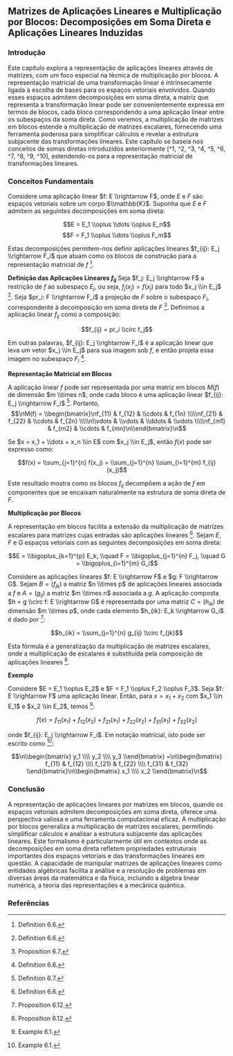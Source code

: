 ## Matrizes de Aplicações Lineares e Multiplicação por Blocos: Decomposições em Soma Direta e Aplicações Lineares Induzidas

### Introdução
Este capítulo explora a representação de aplicações lineares através de matrizes, com um foco especial na técnica de multiplicação por blocos. A representação matricial de uma transformação linear é intrinsecamente ligada à escolha de bases para os espaços vetoriais envolvidos. Quando esses espaços admitem decomposições em soma direta, a matriz que representa a transformação linear pode ser convenientemente expressa em termos de blocos, cada bloco correspondendo a uma aplicação linear entre os subespaços da soma direta. Como veremos, a multiplicação de matrizes em blocos estende a multiplicação de matrizes escalares, fornecendo uma ferramenta poderosa para simplificar cálculos e revelar a estrutura subjacente das transformações lineares. Este capítulo se baseia nos conceitos de somas diretas introduzidos anteriormente [^1, ^2, ^3, ^4, ^5, ^6, ^7, ^8, ^9, ^10], estendendo-os para a representação matricial de transformações lineares.

### Conceitos Fundamentais

Considere uma aplicação linear $f: E \\rightarrow F$, onde $E$ e $F$ são espaços vetoriais sobre um corpo $\\mathbb{K}$. Suponha que $E$ e $F$ admitem as seguintes decomposições em soma direta:

$$E = E_1 \\oplus \\dots \\oplus E_n$$
$$F = F_1 \\oplus \\dots \\oplus F_m$$

Estas decomposições permitem-nos definir aplicações lineares $f_{ij}: E_j \\rightarrow F_i$ que atuam como os blocos de construção para a representação matricial de $f$ [^11].

**Definição das Aplicações Lineares $f_{ij}$**
Seja $f_j: E_j \\rightarrow F$ a restrição de $f$ ao subespaço $E_j$, ou seja, $f_j(x_j) = f(x_j)$ para todo $x_j \\in E_j$ [^11]. Seja $pr_i: F \\rightarrow F_i$ a projeção de $F$ sobre o subespaço $F_i$, correspondente à decomposição em soma direta de $F$ [^8]. Definimos a aplicação linear $f_{ij}$ como a composição:

$$f_{ij} = pr_i \\circ f_j$$

Em outras palavras, $f_{ij}: E_j \\rightarrow F_i$ é a aplicação linear que leva um vetor $x_j \\in E_j$ para sua imagem sob $f$, e então projeta essa imagem no subespaço $F_i$ [^11].

**Representação Matricial em Blocos**

A aplicação linear $f$ pode ser representada por uma matriz em blocos $M(f)$ de dimensão $m \\times n$, onde cada bloco é uma aplicação linear $f_{ij}: E_j \\rightarrow F_i$ [^14]. Portanto,
$$\nM(f) = \\begin{bmatrix}\nf_{11} & f_{12} & \\cdots & f_{1n} \\\\\nf_{21} & f_{22} & \\cdots & f_{2n} \\\\\n\\vdots & \\vdots & \\ddots & \\vdots \\\\\nf_{m1} & f_{m2} & \\cdots & f_{mn}\n\\end{bmatrix}\n$$

Se $x = x_1 + \\dots + x_n \\in E$ com $x_j \\in E_j$, então $f(x)$ pode ser expresso como:

$$f(x) = \\sum_{j=1}^{n} f(x_j) = \\sum_{j=1}^{n} \\sum_{i=1}^{m} f_{ij}(x_j)$$

Este resultado mostra como os blocos $f_{ij}$ decompõem a ação de $f$ em componentes que se encaixam naturalmente na estrutura de soma direta de $F$.

**Multiplicação por Blocos**

A representação em blocos facilita a extensão da multiplicação de matrizes escalares para matrizes cujas entradas são aplicações lineares [^11]. Sejam $E$, $F$ e $G$ espaços vetoriais com as seguintes decomposições em soma direta:

$$E = \\bigoplus_{k=1}^{p} E_k, \\quad F = \\bigoplus_{j=1}^{n} F_j, \\quad G = \\bigoplus_{i=1}^{m} G_i$$

Considere as aplicações lineares $f: E \\rightarrow F$ e $g: F \\rightarrow G$. Sejam $B = (f_{jk})$ a matriz $n \\times p$ de aplicações lineares associada a $f$ e $A = (g_{ij})$ a matriz $m \\times n$ associada a $g$. A aplicação composta $h = g \\circ f: E \\rightarrow G$ é representada por uma matriz $C = (h_{ik})$ de dimensão $m \\times p$, onde cada elemento $h_{ik}: E_k \\rightarrow G_i$ é dado por [^15]:

$$h_{ik} = \\sum_{j=1}^{n} g_{ij} \\circ f_{jk}$$

Esta fórmula é a generalização da multiplicação de matrizes escalares, onde a multiplicação de escalares é substituída pela composição de aplicações lineares [^15].

**Exemplo**

Considere $E = E_1 \\oplus E_2$ e $F = F_1 \\oplus F_2 \\oplus F_3$. Seja $f: E \\rightarrow F$ uma aplicação linear. Então, para $x = x_1 + x_2$ com $x_1 \\in E_1$ e $x_2 \\in E_2$, temos [^12]:

$$f(x) = f_{11}(x_1) + f_{12}(x_2) + f_{21}(x_1) + f_{22}(x_2) + f_{31}(x_1) + f_{32}(x_2)$$

onde $f_{ij}: E_j \\rightarrow F_i$. Em notação matricial, isto pode ser escrito como [^12]:

$$\n\\begin{bmatrix} y_1 \\\\ y_2 \\\\ y_3 \\end{bmatrix} =\n\\begin{bmatrix} f_{11} & f_{12} \\\\ f_{21} & f_{22} \\\\ f_{31} & f_{32} \\end{bmatrix}\n\\begin{bmatrix} x_1 \\\\ x_2 \\end{bmatrix}\n$$

### Conclusão

A representação de aplicações lineares por matrizes em blocos, quando os espaços vetoriais admitem decomposições em soma direta, oferece uma perspectiva valiosa e uma ferramenta computacional eficaz. A multiplicação por blocos generaliza a multiplicação de matrizes escalares, permitindo simplificar cálculos e analisar a estrutura subjacente das aplicações lineares. Este formalismo é particularmente útil em contextos onde as decomposições em soma direta refletem propriedades estruturais importantes dos espaços vetoriais e das transformações lineares em questão. A capacidade de manipular matrizes de aplicações lineares como entidades algébricas facilita a análise e a resolução de problemas em diversas áreas da matemática e da física, incluindo a álgebra linear numérica, a teoria das representações e a mecânica quântica.

### Referências
[^1]: Definition 6.1.
[^2]: Proposition 6.1.
[^3]: Proposition 6.2.
[^4]: Definition 6.2.
[^5]: Definition 6.3.
[^6]: Proposition 6.3.
[^7]: Proposition 6.4.
[^8]: Proposition 6.7.
[^9]: Proposition 6.8.
[^10]: Proposition 6.9.
[^11]: Definition 6.6.
[^12]: Example 6.1.
[^13]: Example 6.2.
[^14]: Definition 6.7.
[^15]: Proposition 6.12.
[^16]: Proposition 6.13.
[^17]: Proposition 6.14.

<!-- END -->
